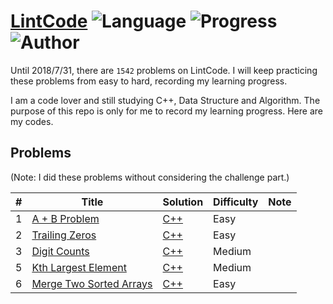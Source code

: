 # [LintCode](http://www.lintcode.com/en/problem/) ![Language](https://img.shields.io/badge/language-c%2B%2B-orange.svg) ![Progress](https://img.shields.io/badge/progress-4%2F1542-ff69b4.svg) ![Author](https://img.shields.io/badge/author-Cray%20Xu-blue.svg)

Until 2018/7/31, there are `1542` problems on LintCode.
I will keep practicing these problems from easy to hard, recording my learning progress.

I am a code lover and still studying C++, Data Structure and Algorithm.
The purpose of this repo is only for me to record my learning progress.
Here are my codes.

## Problems
(Note: I did these problems without considering the challenge part.)

| # | Title | Solution | Difficulty | Note |
|---| ----- | -------- | ---------- | ---- | 
| 1 |[A + B Problem](https://www.lintcode.com/problem/a-b-problem/description)| [C++](./C++/a-b-problem.cpp) | Easy |
| 2 |[Trailing Zeros](https://www.lintcode.com/problem/trailing-zeros/description)| [C++](./C++/trailing-zeros.cpp) | Easy |
| 3 |[Digit Counts](https://www.lintcode.com/problem/digit-counts/description)| [C++](./C++/digit-counts.cpp) | Medium |
| 5 |[Kth Largest Element](https://www.lintcode.com/problem/kth-largest-element/description)| [C++](./C++/kth-largest-element.cpp) | Medium |
| 6 |[Merge Two Sorted Arrays](https://lintcode.com/problem/merge-two-sorted-arrays/description)| [C++](./C++/merge-two-sorted-arrays.cpp) | Easy |



